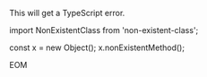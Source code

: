 This will get a TypeScript error.

<spawn-write path="src/bad-file.ts" description="This will get a TypeScript error.">
import NonExistentClass from 'non-existent-class';

const x = new Object();
x.nonExistentMethod();
</spawn-write>

EOM
